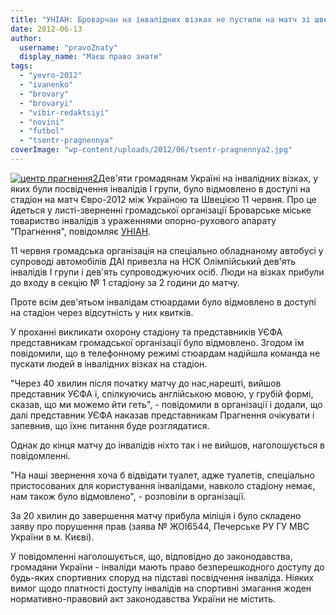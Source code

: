 ```yaml
---
title: "УНІАН: Броварчан на інвалідних візках не пустили на матч зі шведами"
date: 2012-06-13
author: 
  username: "pravoZnaty"
  display_name: "Маєш право знати"
tags: 
  - "yevro-2012"
  - "ivanenko"
  - "brovary"
  - "brovaryi"
  - "vibir-redaktsiyi"
  - "novini"
  - "futbol"
  - "tsentr-pragnennya"
coverImage: "wp-content/uploads/2012/06/tsentr-pragnennya2.jpg"
---
```


[![](https://mpz.brovary.org/wp-content/uploads/2012/06/tsentr-pragnennya2.jpg "центр прагнення2")](https://mpz.brovary.org/wp-content/uploads/2012/06/tsentr-pragnennya2.jpg)Дев'яти громадянам Україні на інвалідних візках, у яких були посвідчення інвалідів I групи, було відмовлено в доступі на стадіон на матч Євро-2012 між Україною та Швецією 11 червня. Про це йдеться у листі-зверненні громадської організації Броварське міське товариство інвалідів з ураженнями опорно-рухового апарату "Прагнення", повідомляє [УНІАН](https://unian.net).

11 червня громадська організація на спеціально обладнаному автобусі у супроводі автомобілів ДАІ привезла на НСК Олімпійський дев'ять інвалідів I групи і дев'ять супроводжуючих осіб. Люди на візках прибули до входу в секцію № 1 стадіону за 2 години до матчу.

Проте всім дев'ятьом інвалідам стюардами було відмовлено в доступі на стадіон через відсутність у них квитків.

У проханні викликати охорону стадіону та представників УЄФА представникам громадської організації було відмовлено. Згодом їм повідомили, що в телефонному режимі стюардам надійшла команда не пускати людей в інвалідних візках на стадіон.

"Через 40 хвилин після початку матчу до нас,нарешті, вийшов представник УЄФА і, спілкуючись англійською мовою, у грубій формі, сказав, що ми можемо йти геть", - повідомили в організації і додали, що далі представник УЄФА наказав представникам Прагнення очікувати і запевнив, що їхнє питання буде розглядатися.

Однак до кінця матчу до інвалідів ніхто так і не вийшов, наголошується в повідомленні.

"На наші звернення хоча б відвідати туалет, адже туалетів, спеціально пристосованих для користування інвалідами, навколо стадіону немає, нам також було відмовлено", - розповіли в організації.

За 20 хвилин до завершення матчу прибула міліція і було складено заяву про порушення прав (заява № ЖОІ6544, Печерське РУ ГУ МВС України в м. Києві).

У повідомленні наголошується, що, відповідно до законодавства, громадяни України - інваліди мають право безперешкодного доступу до будь-яких спортивних споруд на підставі посвідчення інваліда. Ніяких вимог щодо платності доступу інвалідів на спортивні змагання жоден нормативно-правовий акт законодавства України не містить.
